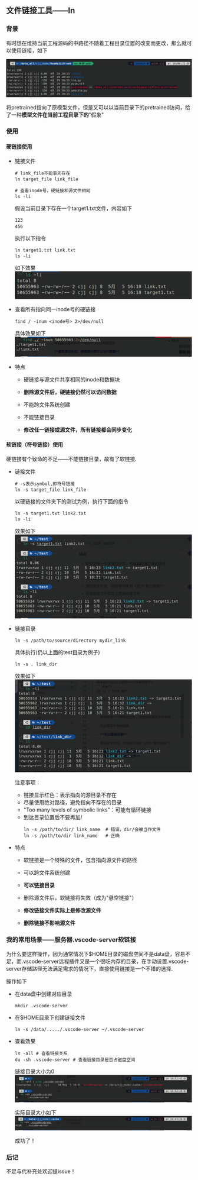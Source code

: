 ## 文件链接工具——ln

### 背景

有时想在维持当前工程源码的中路径不随着工程目录位置的改变而更改，那么就可以使用链接，如下

![](images/a.png)

将pretrained指向了原模型文件，但是又可以以当前目录下的pretrained访问，给了一种**模型文件在当前工程目录下的**"假象"

### 使用

#### 硬链接使用
- 链接文件
    ```shell
    # link_file不能事先存在
    ln target_file link_file
    ```
    ```shell
    # 查看inode号，硬链接和源文件相同
    ls -li
    ```
    假设当前目录下存在一个target1.txt文件，内容如下
    ```txt
    123
    456
    ```
    执行以下指令
    ```shell
    ln target1.txt link.txt
    ls -li
    ```
    如下效果
    ![](images/b.png)

- 查看所有指向同一inode号的硬链接
  ```shell
  find / -inum <inode号> 2>/dev/null
  ```
  具体效果如下
  ![](images/d.png)
- 特点
    - 硬链接与源文件共享相同的inode和数据块

    - **删除源文件后，硬链接仍然可以访问数据**

    - 不能跨文件系统创建

    - 不能链接目录

    - **修改任一链接或源文件，所有链接都会同步变化**
  
#### 软链接（符号链接）使用

硬链接有个致命的不足——不能链接目录，故有了软链接.

- 链接文件
  ```shell
  # -s表示symbol,即符号链接
  ln -s target_file link_file
  ```
  以硬链接的文件夹下的测试为例，执行下面的指令
  ```shell
  ln -s target1.txt link2.txt
  ls -li  
  ```
  效果如下
  ![](images/c.png)

- 链接目录
  ```shell
  ln -s /path/to/source/directory mydir_link
  ```
  具体执行(仍以上面的test目录为例子)
  ```shell
  ln -s . link_dir
  ```
  效果如下
  ![](images/e.png)

  注意事项：
  - 链接显示红色：表示指向的源目录不存在
  - 尽量使用绝对路径，避免指向不存在的目录
  - "Too many levels of symbolic links"：可能有循环链接
  - 到达目录位置后不要再加/
    ```shell
    ln -s /path/to/dir/ link_name  # 错误，dir/会被当作文件
    ln -s /path/to/dir link_name   # 正确
    ```

- 特点
  - 软链接是一个特殊的文件，包含指向源文件的路径

  - 可以跨文件系统创建

  - **可以链接目录**

  - 删除源文件后，软链接将失效（成为"悬空链接"）

  - **修改链接文件实际上是修改源文件**
  - **删除链接不影响源文件**

### 我的常用场景——服务器.vscode-server软链接

为什么要这样操作，因为通常情况下$HOME目录的磁盘空间不是data盘，容易不足，而.vscode-server远程插件又是一个很吃内存的目录，在手动设置.vscode-server存储路径无法满足需求的情况下，直接使用链接是一个不错的选择.

操作如下

- 在data盘中创建对应目录
  ```shell
  mkdir .vscode-server
  ```

- 在$HOME目录下创建链接文件
  ```shell
  ln -s /data/...../.vscode-server ~/.vscode-server
  ```

- 查看效果
  ```shell
  ls -all # 查看链接关系
  du -sh .vscode-server # 查看链接目录是否占磁盘空间
  ```
  链接目录大小为0
  ![](images/f.png)

  实际目录大小如下
  ![](images/g.png)

  成功了！

### 后记

不足与代补充处欢迎提issue！
